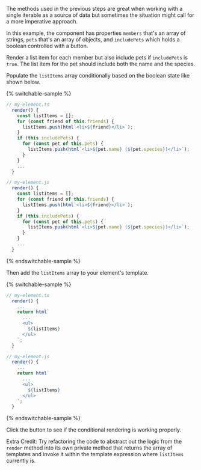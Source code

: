 The methods used in the previous steps are great when working with a single
iterable as a source of data but sometimes the situation might call for a more
imperative approach.

In this example, the component has properties `members` that's an array
of strings, `pets` that's an array of objects, and `includePets` which holds a
boolean controlled with a button.

Render a list item for each member but also include pets if `includePets` is
`true`. The list item for the pet should include both the name and the species.

Populate the `listItems` array conditionally based on the boolean state
like shown below.

{% switchable-sample %}

```ts
// my-element.ts
  render() {
    const listItems = [];
    for (const friend of this.friends) {
      listItems.push(html`<li>${friend}</li>`);
    }
    if (this.includePets) {
      for (const pet of this.pets) {
        listItems.push(html`<li>${pet.name} (${pet.species})</li>`);
      }
    }
    ...
  }
```

```js
// my-element.js
  render() {
    const listItems = [];
    for (const friend of this.friends) {
      listItems.push(html`<li>${friend}</li>`);
    }
    if (this.includePets) {
      for (const pet of this.pets) {
        listItems.push(html`<li>${pet.name} (${pet.species})</li>`);
      }
    }
    ...
  }
```

{% endswitchable-sample %}

Then add the `listItems` array to your element's template.

{% switchable-sample %}

```ts
// my-element.ts
  render() {
    ...
    return html`
      ...
      <ul>
        ${listItems}
      </ul>
    `;
  }
```

```js
// my-element.js
  render() {
    ...
    return html`
      ...
      <ul>
        ${listItems}
      </ul>
    `;
  }
```

{% endswitchable-sample %}

Click the button to see if the conditional rendering is working properly.

Extra Credit: Try refactoring the code to abstract out the logic from the
`render` method into its own private method that returns the array of templates
and invoke it within the template expression where `listItems` currently is.

